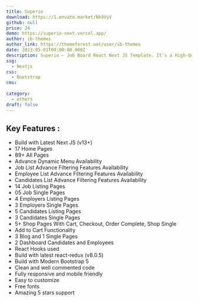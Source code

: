 ```yaml
---
title: Superio
download: https://1.envato.market/Nk9VyV
github: null
price: 24
demo: https://superio-next.vercel.app/
author: ib-themes
author_link: https://themeforest.net/user/ib-themes
date: 2023-05-01T00:00:00.000Z
description: Superio – Job Board React Next JS Template. It’s a High-Quality and well organized Job Board NextJS Template.
ssg:
  - Nextjs
css:
  - Bootstrap
cms:
  
category:
  - others
draft: false
---
```

## Key Features :

- Build with Latest Next JS (v13+)
- 17 Home Pages
- 89+ All Pages
- Advance Dynamic Menu Availability
- Job List Advance Filtering Features Availability
- Employee List Advance Filtering Features Availability
- Candidates List Advance Filtering Features Availability
- 14 Job Listing Pages
- 05 Job Single Pages
- 4 Employers Listing Pages
- 3 Employers Single Pages
- 5 Candidates Listing Pages
- 3 Candidates Single Pages
- 5+ Shop Pages With Cart, Checkout, Order Complete, Shop Single
- Add to Cart Functionality
- 3 Blog and 1 Single Pages
- 2 Dashboard Candidates and Employees
- React Hooks used
- Build with latest react-redux (v8.0.5)
- Build with Modern Bootstrap 5
- Clean and well commented code
- Fully responsive and mobile friendly
- Easy to customize
- Free fonts
- Amazing 5 stars support